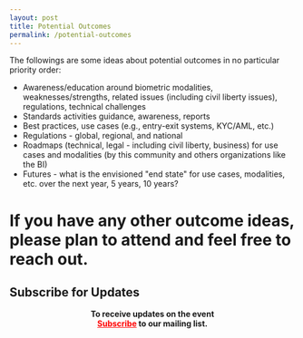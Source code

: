 ```yaml
---
layout: post
title: Potential Outcomes
permalink: /potential-outcomes
---
```


 The followings are some ideas about potential outcomes in no particular priority order:

* Awareness/education around biometric modalities, weaknesses/strengths, related issues (including civil liberty issues), regulations, technical challenges
* Standards activities guidance, awareness, reports
* Best practices, use cases (e.g., entry-exit systems, KYC/AML, etc.)
* Regulations - global, regional, and national
* Roadmaps (technical, legal - including civil liberty, business) for use cases and modalities (by this community and others organizations like the BI)
* Futures - what is the envisioned "end state" for use cases, modalities, etc. over the next year, 5 years, 10 years?

# If you have any other outcome ideas, please plan to attend and feel free to reach out.

## Subscribe for Updates

<center><b><p class="message">To receive updates on the event<br><a href="https://signup.thoughtfulbiometrics.org" style="color:#FF0000;">Subscribe</a> to our mailing list.</p></b></center>
